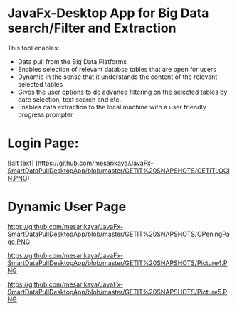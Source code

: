 # JavaFx-Desktop App for Big Data search/Filter and Extraction

This tool enables:
- Data pull from the Big Data Platforms
- Enables selection of relevant databse tables that are open for users
- Dynamic in the sense that it understands the content of the relevant selected tables
- Gives the user options to do advance filtering on the selected tables by date selection, text search and etc.
- Enables data extraction to the local machine with a user friendly progress prompter

# Login Page:
![alt text] (https://github.com/mesarikaya/JavaFx-SmartDataPullDesktopApp/blob/master/GETIT%20SNAPSHOTS/GETITLOGIN.PNG)

# Dynamic User Page
https://github.com/mesarikaya/JavaFx-SmartDataPullDesktopApp/blob/master/GETIT%20SNAPSHOTS/OPeningPage.PNG

https://github.com/mesarikaya/JavaFx-SmartDataPullDesktopApp/blob/master/GETIT%20SNAPSHOTS/Picture4.PNG

https://github.com/mesarikaya/JavaFx-SmartDataPullDesktopApp/blob/master/GETIT%20SNAPSHOTS/Picture5.PNG
